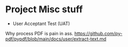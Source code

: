# Project Misc stuff

- User Acceptant Test (UAT)

Why process PDF is pain in ass.
https://github.com/py-pdf/pypdf/blob/main/docs/user/extract-text.md
